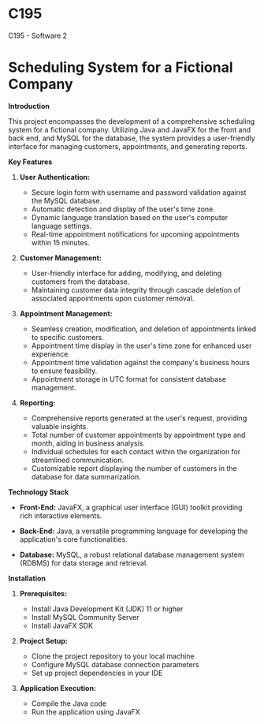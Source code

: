# C195
C195 - Software 2

# Scheduling System for a Fictional Company

**Introduction**

This project encompasses the development of a comprehensive scheduling system for a fictional company. Utilizing Java and JavaFX for the front and back end, and MySQL for the database, the system provides a user-friendly interface for managing customers, appointments, and generating reports.

**Key Features**

1. **User Authentication:**
    - Secure login form with username and password validation against the MySQL database.
    - Automatic detection and display of the user's time zone.
    - Dynamic language translation based on the user's computer language settings.
    - Real-time appointment notifications for upcoming appointments within 15 minutes.

2. **Customer Management:**
    - User-friendly interface for adding, modifying, and deleting customers from the database.
    - Maintaining customer data integrity through cascade deletion of associated appointments upon customer removal.

3. **Appointment Management:**
    - Seamless creation, modification, and deletion of appointments linked to specific customers.
    - Appointment time display in the user's time zone for enhanced user experience.
    - Appointment time validation against the company's business hours to ensure feasibility.
    - Appointment storage in UTC format for consistent database management.

4. **Reporting:**
    - Comprehensive reports generated at the user's request, providing valuable insights.
    - Total number of customer appointments by appointment type and month, aiding in business analysis.
    - Individual schedules for each contact within the organization for streamlined communication.
    - Customizable report displaying the number of customers in the database for data summarization.

**Technology Stack**

- **Front-End:** JavaFX, a graphical user interface (GUI) toolkit providing rich interactive elements.

- **Back-End:** Java, a versatile programming language for developing the application's core functionalities.

- **Database:** MySQL, a robust relational database management system (RDBMS) for data storage and retrieval.

**Installation**

1. **Prerequisites:**
    - Install Java Development Kit (JDK) 11 or higher
    - Install MySQL Community Server
    - Install JavaFX SDK

2. **Project Setup:**
    - Clone the project repository to your local machine
    - Configure MySQL database connection parameters
    - Set up project dependencies in your IDE

3. **Application Execution:**
    - Compile the Java code
    - Run the application using JavaFX
